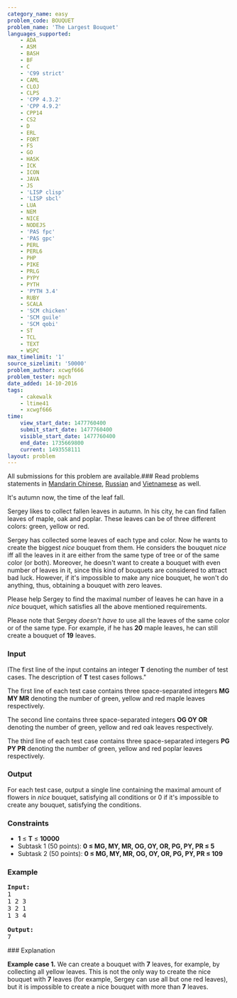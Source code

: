 ```yaml
---
category_name: easy
problem_code: BOUQUET
problem_name: 'The Largest Bouquet'
languages_supported:
    - ADA
    - ASM
    - BASH
    - BF
    - C
    - 'C99 strict'
    - CAML
    - CLOJ
    - CLPS
    - 'CPP 4.3.2'
    - 'CPP 4.9.2'
    - CPP14
    - CS2
    - D
    - ERL
    - FORT
    - FS
    - GO
    - HASK
    - ICK
    - ICON
    - JAVA
    - JS
    - 'LISP clisp'
    - 'LISP sbcl'
    - LUA
    - NEM
    - NICE
    - NODEJS
    - 'PAS fpc'
    - 'PAS gpc'
    - PERL
    - PERL6
    - PHP
    - PIKE
    - PRLG
    - PYPY
    - PYTH
    - 'PYTH 3.4'
    - RUBY
    - SCALA
    - 'SCM chicken'
    - 'SCM guile'
    - 'SCM qobi'
    - ST
    - TCL
    - TEXT
    - WSPC
max_timelimit: '1'
source_sizelimit: '50000'
problem_author: xcwgf666
problem_tester: mgch
date_added: 14-10-2016
tags:
    - cakewalk
    - ltime41
    - xcwgf666
time:
    view_start_date: 1477760400
    submit_start_date: 1477760400
    visible_start_date: 1477760400
    end_date: 1735669800
    current: 1493558111
layout: problem
---
```

All submissions for this problem are available.###  Read problems statements in [Mandarin Chinese](http://www.codechef.com/download/translated/LTIME41/mandarin/BOUQUET.pdf), [Russian](http://www.codechef.com/download/translated/LTIME41/russian/BOUQUET.pdf) and [Vietnamese](http://www.codechef.com/download/translated/LTIME41/vietnamese/BOUQUET.pdf) as well.

It's autumn now, the time of the leaf fall.

Sergey likes to collect fallen leaves in autumn. In his city, he can find fallen leaves of maple, oak and poplar. These leaves can be of three different colors: green, yellow or red.

Sergey has collected some leaves of each type and color. Now he wants to create the biggest _nice_ bouquet from them. He considers the bouquet _nice_ iff all the leaves in it are either from the same type of tree or of the same color (or both). Moreover, he doesn't want to create a bouquet with even number of leaves in it, since this kind of bouquets are considered to attract bad luck. However, if it's impossible to make any nice bouquet, he won't do anything, thus, obtaining a bouquet with zero leaves.

Please help Sergey to find the maximal number of leaves he can have in a _nice_ bouquet, which satisfies all the above mentioned requirements.

Please note that Sergey _doesn't have to_ use all the leaves of the same color or of the same type. For example, if he has **20** maple leaves, he can still create a bouquet of **19** leaves.

### Input

IThe first line of the input contains an integer **T** denoting the number of test cases. The description of **T** test cases follows."

The first line of each test case contains three space-separated integers **MG MY MR** denoting the number of green, yellow and red maple leaves respectively.

The second line contains three space-separated integers **OG OY OR** denoting the number of green, yellow and red oak leaves respectively.

The third line of each test case contains three space-separated integers **PG PY PR** denoting the number of green, yellow and red poplar leaves respectively.

### Output

For each test case, output a single line containing the maximal amount of flowers in _nice_ bouquet, satisfying all conditions or 0 if it's impossible to create any bouquet, satisfying the conditions.

### Constraints

- **1** ≤ **T** ≤ **10000**
- Subtask 1 (50 points): **0 ≤ MG, MY, MR, OG, OY, OR, PG, PY, PR ≤ 5**
- Subtask 2 (50 points): **0 ≤ MG, MY, MR, OG, OY, OR, PG, PY, PR ≤ 109**

### Example

<pre><b>Input:</b>
<tt>1
1 2 3
3 2 1
1 3 4</tt>

<b>Output:</b>
<tt>7</tt>
</pre>### Explanation

**Example case 1.** We can create a bouquet with **7** leaves, for example, by collecting all yellow leaves. This is not the only way to create the nice bouquet with **7** leaves (for example, Sergey can use all but one red leaves), but it is impossible to create a nice bouquet with more than **7** leaves.
